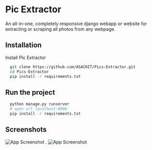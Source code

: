 
# Pic Extractor 

An all-in-one, completely responsive django webapp or website for extracting or scraping all photos from any webpage.


## Installation

Install Pic Extractor 

```bash
  git clone https://github.com/ASACHIT/Pics-Extractor.git
  cd Pics-Extractor
  pip install -r requirements.txt
```
## Run the project

```bash
  python manage.py runserver
  # open url localhost:8000 
  pip install -r requirements.txt
```    

## Screenshots

![App Screenshot](https://media.discordapp.net/attachments/884460118715019274/938714845384163348/fullpage.png)
.
![App Screenshot](https://media.discordapp.net/attachments/884460118715019274/938714845749063700/fullpage2.png)



